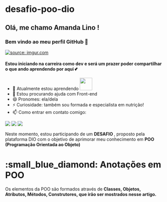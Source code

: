# desafio-poo-dio
## Olá, me chamo Amanda Lino ! 
### Bem vindo ao meu perfil GitHub 👋
<a href="https://imgur.com/ykzOepk"><img src="https://i.imgur.com/ykzOepk.jpg" title="source: imgur.com" /></a>
#### Estou iniciando na carreira como dev e será um prazer poder compartilhar o que ando aprendendo por aqui	💕
- 🌱 Atualmente estou aprendendo <img src="https://cdn.jsdelivr.net/gh/devicons/devicon/icons/java/java-original.svg" width="40" height="40"/> 
- 🤔 Estou procurando ajuda com Front-end
- 😄 Pronomes: ela/dela
- ⚡ Curiosidade: também sou formada e especialista em nutrição!
- 📫 Como entrar em contato comigo: 
<div>
<a href="https://www.instagram.com/amandalino.devnutri/" target="_blank"><img src="https://img.shields.io/badge/-Instagram-%23E4405F?style=for-the-badge&logo=instagram&logoColor=white" target="_blank"></a>
<a href = "mailto:amanda-lol@hotmail.com"><img src="https://img.shields.io/badge/Hotmail-D14836?style=for-the-badge&logo=gmail&logoColor=white" target="_blank"></a>
<a href="https://www.linkedin.com/in/amanda-paiva-lino-1bbb0189/" target="_blank"><img src="https://img.shields.io/badge/-LinkedIn-%230077B5?style=for-the-badge&logo=linkedin&logoColor=white" target="_blank"></a>   
</div>

Neste momento, estou participando de um <b> DESAFIO </b>, proposto pela plataforma DIO com o objetivo de aprimorar  meu conhecimento em <b> POO (Programação Orientada ao Objeto) </b>

<h1><b> :small_blue_diamond: Anotações em POO </b></h1>

Os elementos da POO são formados através de <b>Classes, Objetos, Atributos, Métodos, Construtores, que irão ser mostrados nesse artigo.</b>
